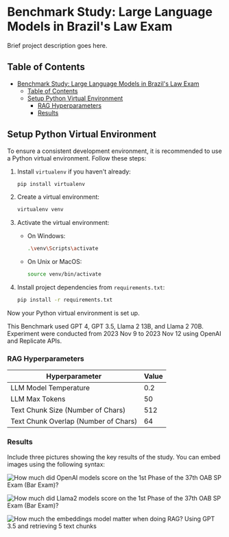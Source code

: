 # Benchmark Study: Large Language Models in Brazil's Law Exam

Brief project description goes here.

## Table of Contents
- [Benchmark Study: Large Language Models in Brazil's Law Exam](#benchmark-study-large-language-models-in-brazils-law-exam)
  - [Table of Contents](#table-of-contents)
  - [Setup Python Virtual Environment](#setup-python-virtual-environment)
    - [RAG Hyperparameters](#rag-hyperparameters)
    - [Results](#results)

## Setup Python Virtual Environment

To ensure a consistent development environment, it is recommended to use a Python virtual environment. Follow these steps:

1. Install `virtualenv` if you haven't already:
    ```bash
    pip install virtualenv
    ```

2. Create a virtual environment:
    ```bash
    virtualenv venv
    ```

3. Activate the virtual environment:
    - On Windows:
        ```bash
        .\venv\Scripts\activate
        ```
    - On Unix or MacOS:
        ```bash
        source venv/bin/activate
        ```

4. Install project dependencies from `requirements.txt`:
    ```bash
    pip install -r requirements.txt
    ```

Now your Python virtual environment is set up.


This Benchmark used GPT 4, GPT 3.5, Llama 2 13B, and Llama 2 70B. Experiment were conducted from 2023 Nov 9 to 2023 Nov 12 using OpenAI and Replicate APIs.

### RAG Hyperparameters

| Hyperparameter                       | Value |
| ------------------------------------ | ----- |
| LLM Model Temperature                | 0.2   |
| LLM Max Tokens                       | 50    |
| Text Chunk Size (Number of Chars)    | 512   |
| Text Chunk Overlap (Number of Chars) | 64    |
### Results

Include three pictures showing the key results of the study. You can embed images using the following syntax:

![How much did OpenAI models score on the 1st Phase of the 37th OAB SP Exam (Bar Exam)?](./how_much_did_openai_models_score_on_the_1st_phase_of_the_37th_oab_sp_exam_(bar_exam)?.png)


![How much did Llama2 models score on the 1st Phase of the 37th OAB SP Exam (Bar Exam)?](./how_much_did_llama2_models_score_on_the_1st_phase_of_the_37th_oab_sp_exam_(bar_exam)?.png)

![How much the embeddings model matter when doing RAG? Using GPT 3.5 and retrieving 5 text chunks](./how_much_the_embeddings_model_matter_when_doing_rag?_using_gpt_3.5_and_retrieving_5_text_chunks.png?raw=true)
